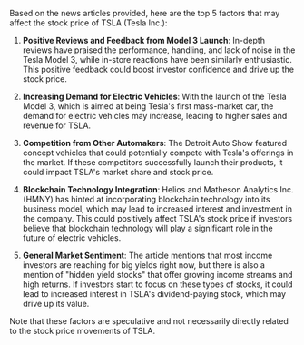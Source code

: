 Based on the news articles provided, here are the top 5 factors that may affect the stock price of TSLA (Tesla Inc.):

1. **Positive Reviews and Feedback from Model 3 Launch**: In-depth reviews have praised the performance, handling, and lack of noise in the Tesla Model 3, while in-store reactions have been similarly enthusiastic. This positive feedback could boost investor confidence and drive up the stock price.

2. **Increasing Demand for Electric Vehicles**: With the launch of the Tesla Model 3, which is aimed at being Tesla's first mass-market car, the demand for electric vehicles may increase, leading to higher sales and revenue for TSLA.

3. **Competition from Other Automakers**: The Detroit Auto Show featured concept vehicles that could potentially compete with Tesla's offerings in the market. If these competitors successfully launch their products, it could impact TSLA's market share and stock price.

4. **Blockchain Technology Integration**: Helios and Matheson Analytics Inc. (HMNY) has hinted at incorporating blockchain technology into its business model, which may lead to increased interest and investment in the company. This could positively affect TSLA's stock price if investors believe that blockchain technology will play a significant role in the future of electric vehicles.

5. **General Market Sentiment**: The article mentions that most income investors are reaching for big yields right now, but there is also a mention of "hidden yield stocks" that offer growing income streams and high returns. If investors start to focus on these types of stocks, it could lead to increased interest in TSLA's dividend-paying stock, which may drive up its value.

Note that these factors are speculative and not necessarily directly related to the stock price movements of TSLA.
